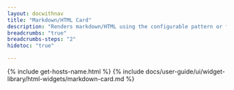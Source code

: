 ```yaml
---
layout: docwithnav
title: "Markdown/HTML Card"
description: "Renders markdown/HTML using the configurable pattern or function with applied attributes or time series values."
breadcrumbs: "true"
breadcrumbs-steps: "2"
hidetoc: "true"

---
```

{% include get-hosts-name.html %}
{% include docs/user-guide/ui/widget-library/html-widgets/markdown-card.md %}

